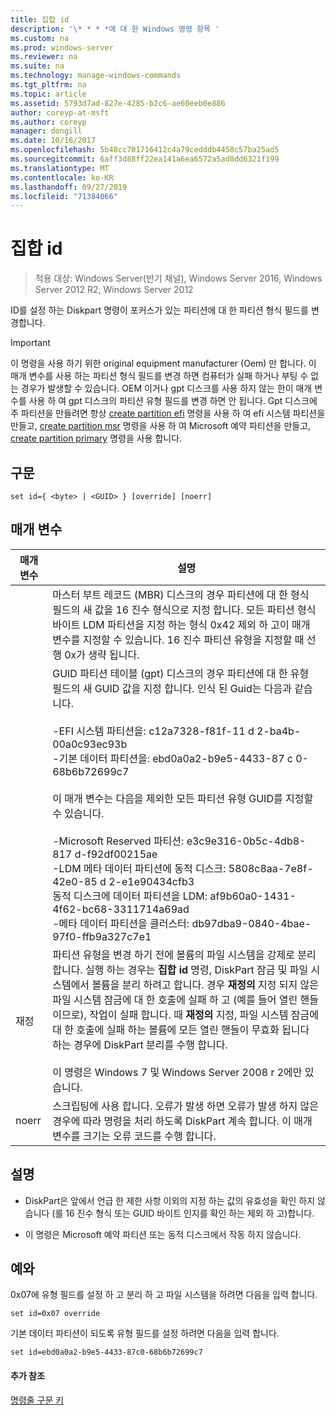 ```yaml
---
title: 집합 id
description: '\* * * *에 대 한 Windows 명령 항목 '
ms.custom: na
ms.prod: windows-server
ms.reviewer: na
ms.suite: na
ms.technology: manage-windows-commands
ms.tgt_pltfrm: na
ms.topic: article
ms.assetid: 5793d7ad-827e-4285-b2c6-ae60eeb0e886
author: coreyp-at-msft
ms.author: coreyp
manager: dongill
ms.date: 10/16/2017
ms.openlocfilehash: 5b48cc701716412c4a79cedddb4458c57ba25ad5
ms.sourcegitcommit: 6aff3d88ff22ea141a6ea6572a5ad8dd6321f199
ms.translationtype: MT
ms.contentlocale: ko-KR
ms.lasthandoff: 09/27/2019
ms.locfileid: "71384066"
---
```

# <a name="set-id"></a>집합 id

>적용 대상: Windows Server(반기 채널), Windows Server 2016, Windows Server 2012 R2, Windows Server 2012

ID를 설정 하는 Diskpart 명령이 포커스가 있는 파티션에 대 한 파티션 형식 필드를 변경합니다.  
  
> [!IMPORTANT]  
> 이 명령을 사용 하기 위한 original equipment manufacturer \(Oem\) 만 합니다. 이 매개 변수를 사용 하는 파티션 형식 필드를 변경 하면 컴퓨터가 실패 하거나 부팅 수 없는 경우가 발생할 수 있습니다. OEM 이거나 gpt 디스크를 사용 하지 않는 한이 매개 변수를 사용 하 여 gpt 디스크의 파티션 유형 필드를 변경 하면 안 됩니다. Gpt 디스크에 주 파티션을 만들려면 항상 [create partition efi](create-partition-efi.md) 명령을 사용 하 여 efi 시스템 파티션을 만들고, [create partition msr](create-partition-msr.md) 명령을 사용 하 여 Microsoft 예약 파티션을 만들고, [create partition primary](create-partition-primary.md) 명령을 사용 합니다.  
  
  
  
## <a name="syntax"></a>구문  
  
```  
set id={ <byte> | <GUID> } [override] [noerr]  
```  
  
## <a name="parameters"></a>매개 변수  
  
| 매개 변수 |                                                                                                                                                                                                                                                                                                                                                                   설명                                                                                                                                                                                                                                                                                                                                                                   |
|-----------|-------------------------------------------------------------------------------------------------------------------------------------------------------------------------------------------------------------------------------------------------------------------------------------------------------------------------------------------------------------------------------------------------------------------------------------------------------------------------------------------------------------------------------------------------------------------------------------------------------------------------------------------------------------------------------------------------------------------------------------------------|
|  <byte>   |                                                                                                                                                                                                       마스터 부트 레코드 \(MBR\) 디스크의 경우 파티션에 대 한 형식 필드의 새 값을 16 진수 형식으로 지정 합니다. 모든 파티션 형식 바이트 LDM 파티션을 지정 하는 형식 0x42 제외 하 고이 매개 변수를 지정할 수 있습니다. 16 진수 파티션 유형을 지정할 때 선행 0x가 생략 됩니다.                                                                                                                                                                                                       |
|  <GUID>   | GUID 파티션 테이블 \(gpt\) 디스크의 경우 파티션에 대 한 유형 필드의 새 GUID 값을 지정 합니다. 인식 된 Guid는 다음과 같습니다.<br /><br />-EFI 시스템 파티션을: c12a7328\-f81f\-11 d 2\-ba4b\-00a0c93ec93b<br />-기본 데이터 파티션을: ebd0a0a2\-b9e5\-4433\-87 c 0\-68b6b72699c7<br /><br />이 매개 변수는 다음을 제외한 모든 파티션 유형 GUID를 지정할 수 있습니다.<br /><br />-Microsoft Reserved 파티션: e3c9e316\-0b5c\-4db8\-817 d\-f92df00215ae<br />-LDM 메타 데이터 파티션에 동적 디스크: 5808c8aa\-7e8f\-42e0\-85 d 2\-e1e90434cfb3<br />동적 디스크에 데이터 파티션을 LDM: af9b60a0\-1431\-4f62\-bc68\-3311714a69ad<br />-메타 데이터 파티션을 클러스터: db97dba9\-0840\-4bae\-97f0\-ffb9a327c7e1 |
| 재정  |                                                                파티션 유형을 변경 하기 전에 볼륨의 파일 시스템을 강제로 분리 합니다. 실행 하는 경우는 **집합 id** 명령, DiskPart 잠금 및 파일 시스템에서 볼륨을 분리 하려고 합니다. 경우 **재정의** 지정 되지 않은 파일 시스템 잠금에 대 한 호출에 실패 하 고 \(예를 들어 열린 핸들 이므로\), 작업이 실패 합니다. 때 **재정의** 지정, 파일 시스템 잠금에 대 한 호출에 실패 하는 볼륨에 모든 열린 핸들이 무효화 됩니다 하는 경우에 DiskPart 분리를 수행 합니다.<br /><br />이 명령은 Windows 7 및 Windows Server 2008 r 2에만 있습니다.                                                                 |
|   noerr   |                                                                                                                                                                                                                                                                    스크립팅에 사용 합니다. 오류가 발생 하면 오류가 발생 하지 않은 경우에 따라 명령을 처리 하도록 DiskPart 계속 합니다. 이 매개 변수를 크기는 오류 코드를 수행 합니다.                                                                                                                                                                                                                                                                    |
  
## <a name="remarks"></a>설명  
  
-   DiskPart은 앞에서 언급 한 제한 사항 이외의 지정 하는 값의 유효성을 확인 하지 않습니다 \(를 16 진수 형식 또는 GUID 바이트 인지를 확인 하는 제외 하 고\)합니다.  
  
-   이 명령은 Microsoft 예약 파티션 또는 동적 디스크에서 작동 하지 않습니다.  
  
## <a name="BKMK_examples"></a>예와  
0x07에 유형 필드를 설정 하 고 분리 하 고 파일 시스템을 하려면 다음을 입력 합니다.  
  
```  
set id=0x07 override  
```  
  
기본 데이터 파티션이 되도록 유형 필드를 설정 하려면 다음을 입력 합니다.  
  
```  
set id=ebd0a0a2-b9e5-4433-87c0-68b6b72699c7  
```  
  
#### <a name="additional-references"></a>추가 참조  
[명령줄 구문 키](command-line-syntax-key.md)  
  

  


